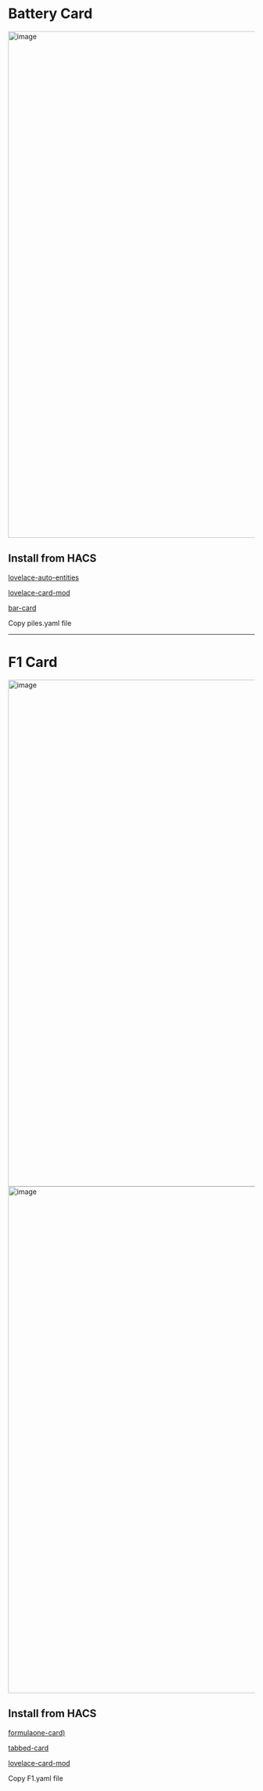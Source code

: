 
# Battery Card

<img width="1376" height="1032" alt="image" src="https://github.com/user-attachments/assets/a760510d-3634-440d-a24a-34cf8a652724" />

## Install from HACS

[lovelace-auto-entities](https://github.com/thomasloven/lovelace-auto-entities)

[lovelace-card-mod](https://github.com/thomasloven/lovelace-card-mod)

[bar-card](https://github.com/spacerokk/bar-card)

Copy piles.yaml file

----

# F1 Card

<img width="1376" height="1032" alt="image" src="https://github.com/user-attachments/assets/d8a2dbeb-1088-4e98-8469-84d2f4cf8225" />

<img width="1376" height="1032" alt="image" src="https://github.com/user-attachments/assets/b7af0037-eea5-4360-b6e1-275449bcbcf6" />

## Install from HACS

[formulaone-card)](https://github.com/marcokreeft87/formulaone-card)

[tabbed-card](https://github.com/kinghat/tabbed-card) 

[lovelace-card-mod](https://github.com/thomasloven/lovelace-card-mod)

Copy F1.yaml file


